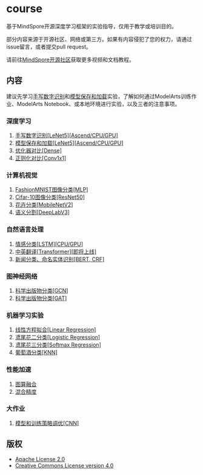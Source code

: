 # course

基于MindSpore开源深度学习框架的实验指导，仅用于教学或培训目的。

部分内容来源于开源社区、网络或第三方。如果有内容侵犯了您的权力，请通过issue留言，或者提交pull request。

请前往[MindSpore开源社区](https://www.mindspore.cn/)获取更多视频和文档教程。

## 内容

建议先学习[手写数字识别](lenet5)和[模型保存和加载](checkpoint)实验，了解如何通过ModelArts训练作业、ModelArts Notebook、或本地环境进行实验，以及三者的注意事项。

### 深度学习

1. [手写数字识别[LeNet5][Ascend/CPU/GPU]](lenet5)
2. [模型保存和加载[LeNet5][Ascend/CPU/GPU]](checkpoint)
3. [优化器对比[Dense]](optimizer)
4. [正则化对比[Conv1x1]](regularization)

### 计算机视觉

1. [FashionMNIST图像分类[MLP]](feedforward)
2. [Cifar-10图像分类[ResNet50]](resnet50)
3. [花卉分类[MobileNetV2]](fine_tune)
4. [语义分割[DeepLabV3]](deeplabv3)

### 自然语言处理

1. [情感分类[LSTM][CPU/GPU]](lstm)
2. [中英翻译[Transformer][即将上线]]()
3. [新闻分类、命名实体识别[BERT, CRF]](bert)

### 图神经网络

1. [科学出版物分类[GCN]](graph_convolutional_network)
2. [科学出版物分类[GAT]](graph_attention_network)

### 机器学习实验

1. [线性方程拟合[Linear Regression]](linear_regression)
2. [鸢尾花二分类[Logistic Regression]](logistic_regression)
3. [鸢尾花三分类[Softmax Regression]](softmax_regression)
4. [葡萄酒分类[KNN]](knn)

### 性能加速

1. [图算融合](graph_kernel)
2. [混合精度](mixed_precision)

### 大作业

1. [模型和训练策略调优[CNN]](tuning)

## 版权

- [Apache License 2.0](LICENSE)
- [Creative Commons License version 4.0](LICENSE-CC-BY-4.0)

